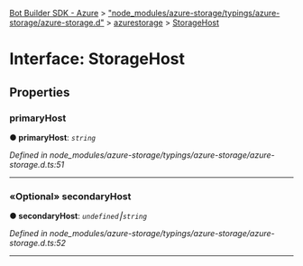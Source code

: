 [Bot Builder SDK - Azure](../README.md) > ["node_modules/azure-storage/typings/azure-storage/azure-storage.d"](../modules/_node_modules_azure_storage_typings_azure_storage_azure_storage_d_.md) > [azurestorage](../modules/_node_modules_azure_storage_typings_azure_storage_azure_storage_d_.azurestorage.md) > [StorageHost](../interfaces/_node_modules_azure_storage_typings_azure_storage_azure_storage_d_.azurestorage.storagehost.md)



# Interface: StorageHost


## Properties
<a id="primaryhost"></a>

###  primaryHost

**●  primaryHost**:  *`string`* 

*Defined in node_modules/azure-storage/typings/azure-storage/azure-storage.d.ts:51*





___

<a id="secondaryhost"></a>

### «Optional» secondaryHost

**●  secondaryHost**:  *`undefined`⎮`string`* 

*Defined in node_modules/azure-storage/typings/azure-storage/azure-storage.d.ts:52*





___



